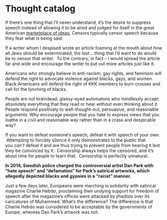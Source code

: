 # Thought catalog

If there’s one thing that I’ll never understand, it’s the desire to suppress speech instead of allowing it to be aired and judged for itself in the great American [marketplace of ideas](http://en.wikipedia.org/wiki/Marketplace_of_ideas); Censors typically censor speech because they fear what is being said.

If a writer whom I despised wrote an article foaming at the mouth about how all Jews should be exterminated, the *last…* thing that I’d want to do would be to censor that writer.  To the contrary, in fact – I would spread the article far and wide and encourage the writer to put out more articles just like it.

Americans who strongly believe in anti-racism, gay rights, and feminism will defend the right to advocate violence against blacks, gays, and women.  Black Americans will defend the right of KKK members to burn crosses and call for the lynching of blacks.

People are not braindead, glassy-eyed automatons who mindlessly accept absolutely everything that they read or hear without even thinking about it. People respond positively to well-thought-out, persuasive, and reasonable arguments. Why encourage people that you hate to express views that you loathe in a civil and reasonable way rather than in a crass and despicable way?

If you want to defeat someone’s speech, defeat it with speech of your own.  Attempting to forcibly silence it only demonstrates to the public that you *can’t* defeat it and are thus trying to prevent people from hearing it lest they be convinced by it.  Censorship always helps the censored, and it’s about time for people to learn that.  Censorship is perfectly unnatural.

**In 2014, Swedish police charged the controversial artist Dan Park with “hate speech” and “defamation” for Park’s satirical artworks, which allegedly depicted blacks and gypsies in a “racist” manner.**

Just a few days later, Europeans were marching in solidarity with satirical magazine Charlie Hebdo, proclaiming their undying support for freedom of speech after the magazine’s offices were attacked by jihadists over its caricatures of Muhammed. What’s the difference? The difference is that Charlie Hebdo was considered to be acceptable by the governments of Europe, whereas Dan Park’s artwork was not.